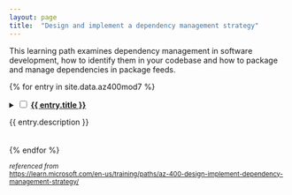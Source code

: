 ```yaml
---
layout: page
title:  "Design and implement a dependency management strategy"
---
```


This learning path examines dependency management in software development, how to identify them in your codebase and how to package and manage dependencies in package feeds.

{% for entry in site.data.az400mod7 %}
<details style="margin-bottom:20px;">
    <summary>
        <input class="box" type="checkbox" id="{{ entry.chkbxid }}" name="{{ entry.chkbxid }}"/>
        <a href='{{ entry.url }}' target='_blank'>
            <strong>{{ entry.title }}</strong></a>
        <p>{{ entry.description }}</p>
    </summary>
    {% for mod in entry.mods %}<input type="checkbox" class="box" id="{{ mod.chkbxid }}"  name="{{ mod.chkbxid }}" /> <a href='{{ mod.url }}' target='_blank'>{{ mod.title }}</a><br />
    {% endfor %}
</details>
{% endfor %}

<small>_referenced from_<br />
<https://learn.microsoft.com/en-us/training/paths/az-400-design-implement-dependency-management-strategy/></small>
